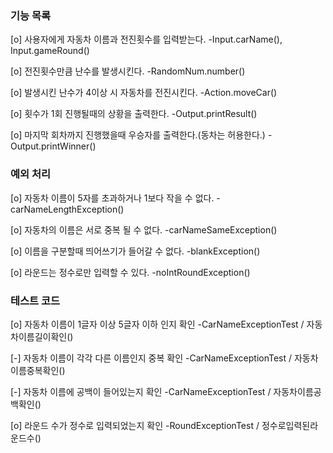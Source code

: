### 기능 목록 ###

[o] 사용자에게 자동차 이름과 전진횟수를 입력받는다. -Input.carName(), Input.gameRound()

[o] 전진횟수만큼 난수를 발생시킨다. -RandomNum.number()

[o] 발생시킨 난수가 4이상 시 자동차를 전진시킨다. -Action.moveCar()

[o] 횟수가 1회 진행될때의 상황을 출력한다. -Output.printResult()

[o] 마지막 회차까지 진행했을때 우승자를 출력한다.(동차는 허용한다.) -Output.printWinner()



### 예외 처리 ###

[o] 자동차 이름이 5자를 초과하거나 1보다 작을 수 없다. -carNameLengthException()

[o] 자동차의 이름은 서로 중복 될 수 없다. -carNameSameException()

[o] 이름을 구분할때 띄어쓰기가 들어갈 수 없다. -blankException()

[o] 라운드는 정수로만 입력할 수 있다. -noIntRoundException()



### 테스트 코드 ###

[o] 자동차 이름이 1글자 이상 5글자 이하 인지 확인 -CarNameExceptionTest / 자동차이름길이확인()

[-] 자동차 이름이 각각 다른 이름인지 중복 확인 -CarNameExceptionTest / 자동차이름중복확인()

[-] 자동차 이름에 공백이 들어있는지 확인 -CarNameExceptionTest / 자동차이름공백확인()

[o] 라운드 수가 정수로 입력되었는지 확인 -RoundExceptionTest / 정수로입력된라운드수()